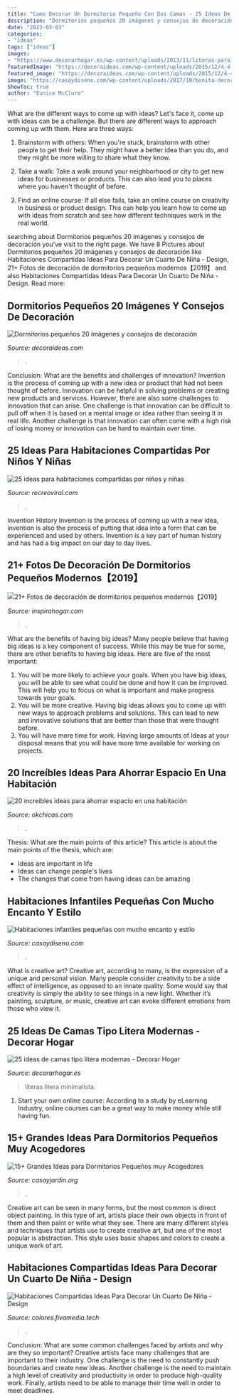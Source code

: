 ```yaml
---
title: "Como Decorar Un Dormitorio Pequeño Con Dos Camas - 25 Ideas De Camas Tipo Litera Modernas"
description: "Dormitorios pequeños 20 imágenes y consejos de decoración"
date: "2023-03-03"
categories:
- "ideas"
tags: ["ideas"]
images:
- "https://www.decorarhogar.es/wp-content/uploads/2013/11/literas-para-adultos-20.jpg"
featuredImage: "https://decoraideas.com/wp-content/uploads/2015/12/4-4.jpg"
featured_image: "https://decoraideas.com/wp-content/uploads/2015/12/4-4.jpg"
image: "https://casaydiseno.com/wp-content/uploads/2017/10/bonita-decoracion.jpg"
ShowToc: true
author: "Eunice McClure"
---
```



What are the different ways to come up with ideas?
Let's face it, come up with ideas can be a challenge. But there are different ways to approach coming up with them. Here are three ways: 
1. Brainstorm with others: When you're stuck, brainstorm with other people to get their help. They might have a better idea than you do, and they might be more willing to share what they know.

2. Take a walk: Take a walk around your neighborhood or city to get new ideas for businesses or products. This can also lead you to places where you haven't thought of before.

3. Find an online course: If all else fails, take an online course on creativity in business or product design. This can help you learn how to come up with ideas from scratch and see how different techniques work in the real world.

	

		
searching about Dormitorios pequeños 20 imágenes y consejos de decoración you've visit to the right page. We have 8 Pictures about Dormitorios pequeños 20 imágenes y consejos de decoración like Habitaciones Compartidas Ideas Para Decorar Un Cuarto De Niña - Design, 21+ Fotos de decoración de dormitorios pequeños modernos【2019】 and also Habitaciones Compartidas Ideas Para Decorar Un Cuarto De Niña - Design. Read more:
		
    
## Dormitorios Pequeños 20 Imágenes Y Consejos De Decoración

<img loading=lazy src="https://decoraideas.com/wp-content/uploads/2015/12/4-4.jpg" onerror="this.onerror=null;this.src='https://tse4.mm.bing.net/th?id=OIP.d69u3ubnBAuWYVOs_zUsQQHaLH&amp;pid=15.1';" alt="Dormitorios pequeños 20 imágenes y consejos de decoración">

_Source: decoraideas.com_

>. 

	

Conclusion: What are the benefits and challenges of innovation?
Invention is the process of coming up with a new idea or product that had not been thought of before. Innovation can be helpful in solving problems or creating new products and services. However, there are also some challenges to innovation that can arise. One challenge is that innovation can be difficult to pull off when it is based on a mental image or idea rather than seeing it in real life. Another challenge is that innovation can often come with a high risk of losing money or innovation can be hard to maintain over time.

    
## 25 Ideas Para Habitaciones Compartidas Por Niños Y Niñas

<img loading=lazy src="https://www.recreoviral.com/wp-content/uploads/2015/10/Creativas-habitaciones-compartidas-por-niños-y-niñas-7.jpg" onerror="this.onerror=null;this.src='https://tse1.mm.bing.net/th?id=OIP.mXZ4BFplnJZSrfeDIgdi1AHaGC&amp;pid=15.1';" alt="25 ideas para habitaciones compartidas por niños y niñas">

_Source: recreoviral.com_

>. 

	

Invention History
Invention is the process of coming up with a new idea, invention is also the process of putting that idea into a form that can be experienced and used by others. Invention is a key part of human history and has had a big impact on our day to day lives.

    
## 21+ Fotos De Decoración De Dormitorios Pequeños Modernos【2019】

<img loading=lazy src="https://1.bp.blogspot.com/-SysfNG6jjjY/VTgH4ZfffvI/AAAAAAAALRE/p-LdcppcHAo/s1600/86e47993278a5b2aaf2f7fd8fb99b5ad.jpg" onerror="this.onerror=null;this.src='https://tse3.mm.bing.net/th?id=OIP.gImpoF0ySiBWb2U8wrKiwAHaLH&amp;pid=15.1';" alt="21+ Fotos de decoración de dormitorios pequeños modernos【2019】">

_Source: inspirahogar.com_

>. 

	

What are the benefits of having big ideas?
Many people believe that having big ideas is a key component of success. While this may be true for some, there are other benefits to having big ideas. Here are five of the most important: 
1. You will be more likely to achieve your goals. When you have big ideas, you will be able to see what could be done and how it can be improved. This will help you to focus on what is important and make progress towards your goals. 
2. You will be more creative. Having big ideas allows you to come up with new ways to approach problems and solutions. This can lead to new and innovative solutions that are better than those that were thought before. 
3. You will have more time for work. Having large amounts of Ideas at your disposal means that you will have more time available for working on projects.

    
## 20 Increíbles Ideas Para Ahorrar Espacio En Una Habitación

<img loading=lazy src="http://www.okchicas.com/wp-content/uploads/2015/06/ideas-para-ahorrar-espacio-34.jpg" onerror="this.onerror=null;this.src='https://tse1.mm.bing.net/th?id=OIP.1POTKHlf0w95OFdZD9qPlgHaE7&amp;pid=15.1';" alt="20 increíbles ideas para ahorrar espacio en una habitación">

_Source: okchicas.com_

>. 

	

Thesis: What are the main points of this article?
This article is about the main points of the thesis, which are: 
- Ideas are important in life
- Ideas can change people's lives
- The changes that come from having ideas can be amazing

    
## Habitaciones Infantiles Pequeñas Con Mucho Encanto Y Estilo

<img loading=lazy src="https://casaydiseno.com/wp-content/uploads/2017/10/bonita-decoracion.jpg" onerror="this.onerror=null;this.src='https://tse2.mm.bing.net/th?id=OIP.VXDphee89Y6fm9gNBkfvXwHaKl&amp;pid=15.1';" alt="Habitaciones infantiles pequeñas con mucho encanto y estilo">

_Source: casaydiseno.com_

>. 

	

What is creative art?
Creative art, according to many, is the expression of a unique and personal vision. Many people consider creativity to be a side effect of intelligence, as opposed to an innate quality. Some would say that creativity is simply the ability to see things in a new light. Whether it’s painting, sculpture, or music, creative art can evoke different emotions from those who view it.

    
## 25 Ideas De Camas Tipo Litera Modernas - Decorar Hogar

<img loading=lazy src="https://www.decorarhogar.es/wp-content/uploads/2013/11/literas-para-adultos-20.jpg" onerror="this.onerror=null;this.src='https://tse4.mm.bing.net/th?id=OIP.kI264GqLtoCqx6fC43yiHQHaH6&amp;pid=15.1';" alt="25 ideas de camas tipo litera modernas - Decorar Hogar">

_Source: decorarhogar.es_

>literas litera minimalista. 

	

1. Start your own online course: According to a study by eLearning Industry, online courses can be a great way to make money while still having fun.

    
## 15+ Grandes Ideas Para Dormitorios Pequeños Muy Acogedores

<img loading=lazy src="https://www.casayjardin.org/wp-content/uploads/ideas-dormitorios-pequenos-y-acogedores.jpg" onerror="this.onerror=null;this.src='https://tse1.mm.bing.net/th?id=OIP.t_5e7fsv1TQXsGtJQxAchAHaD3&amp;pid=15.1';" alt="15+ Grandes Ideas para Dormitorios Pequeños muy Acogedores">

_Source: casayjardin.org_

>. 

	

Creative art can be seen in many forms, but the most common is direct object painting. In this type of art, artists place their own objects in front of them and then paint or write what they see. There are many different styles and techniques that artists use to create creative art, but one of the most popular is abstraction. This style uses basic shapes and colors to create a unique work of art.

    
## Habitaciones Compartidas Ideas Para Decorar Un Cuarto De Niña - Design

<img loading=lazy src="https://i.pinimg.com/originals/dd/19/e6/dd19e6963eae77fed8cbb78731c8da9a.jpg" onerror="this.onerror=null;this.src='https://tse1.mm.bing.net/th?id=OIP.xyX39_MXmWnpcaYDRzHImAHaNK&amp;pid=15.1';" alt="Habitaciones Compartidas Ideas Para Decorar Un Cuarto De Niña - Design">

_Source: colores.fivamedia.tech_

>. 

	

Conclusion: What are some common challenges faced by artists and why are they so important?
Creative artists face many challenges that are important to their industry. One challenge is the need to constantly push boundaries and create new ideas. Another challenge is the need to maintain a high level of creativity and productivity in order to produce high-quality work. Finally, artists need to be able to manage their time well in order to meet deadlines.

